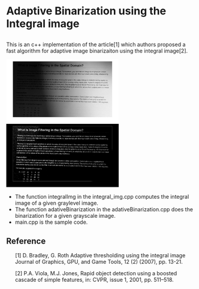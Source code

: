 # Adaptive Binarization using the Integral image

## 
This is an c++ implementation of the article[1] which authors proposed a fast algorithm for adaptive image binarizaiton using the integral image[2].   
<div>
<img src='https://github.com/ComputerVisionIsFun/adaptive_binarization/blob/main/test.png' width=300 style='left'>
<img src='https://github.com/ComputerVisionIsFun/adaptive_binarization/blob/main/test_result.png' width=300 style='right'>
</div>

* The function integralImg in the integral_img.cpp computes the integral image of a given graylevel image. 
* The function adativeBinarization in the adativeBinarization.cpp does the binarization for a given grayscale image. 
* main.cpp is the sample code.   

## Reference 

<ul>[1] D. Bradley, G. Roth Adaptive thresholding using the integral image Journal of Graphics, GPU, and Game Tools, 12 (2) (2007), pp. 13-21.</ul>
<ul>[2] P.A. Viola, M.J. Jones, Rapid object detection using a boosted cascade of simple features, in: CVPR, issue 1, 2001, pp. 511–518.</ul>
 
